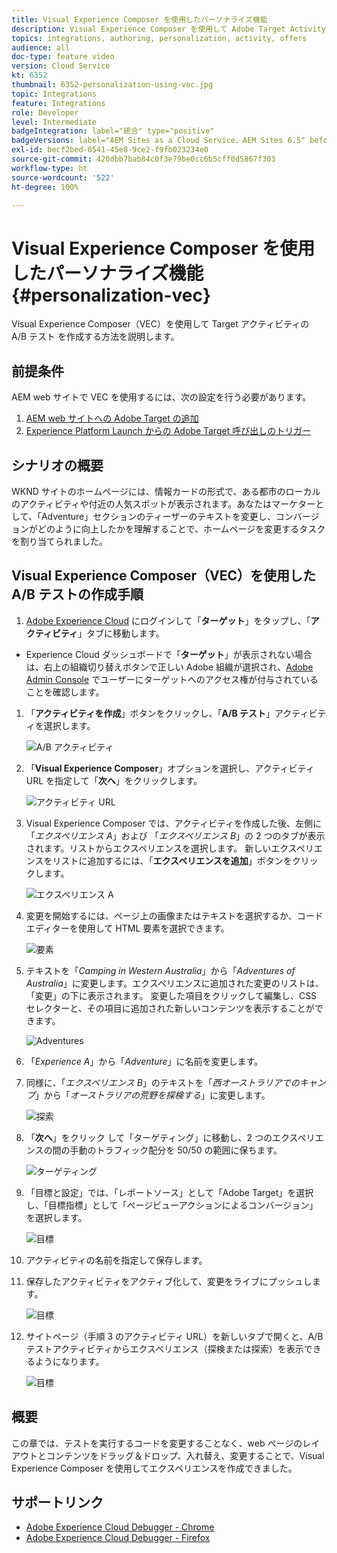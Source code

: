 ```yaml
---
title: Visual Experience Composer を使用したパーソナライズ機能
description: Visual Experience Composer を使用して Adobe Target Activity を作成する方法を説明します。
topics: integrations, authoring, personalization, activity, offers
audience: all
doc-type: feature video
version: Cloud Service
kt: 6352
thumbnail: 6352-personalization-using-vec.jpg
topic: Integrations
feature: Integrations
role: Developer
level: Intermediate
badgeIntegration: label="統合" type="positive"
badgeVersions: label="AEM Sites as a Cloud Service、AEM Sites 6.5" before-title="false"
exl-id: becf2bed-0541-45e8-9ce2-f9fb023234e0
source-git-commit: 420dbb7bab84c0f3e79be0cc6b5cff0d5867f303
workflow-type: ht
source-wordcount: '522'
ht-degree: 100%

---
```


# Visual Experience Composer を使用したパーソナライズ機能 {#personalization-vec}

Visual Experience Composer（VEC）を使用して Target アクティビティの A/B テスト を作成する方法を説明します。

## 前提条件

AEM web サイトで VEC を使用するには、次の設定を行う必要があります。

1. [AEM web サイトへの Adobe Target の追加](./add-target-launch-extension.md)
1. [Experience Platform Launch からの Adobe Target 呼び出しのトリガー](./load-and-fire-target.md)

## シナリオの概要

WKND サイトのホームページには、情報カードの形式で、ある都市のローカルのアクティビティや付近の人気スポットが表示されます。あなたはマーケターとして、「Adventure」セクションのティーザーのテキストを変更し、コンバージョンがどのように向上したかを理解することで、ホームページを変更するタスクを割り当てられました。

## Visual Experience Composer（VEC）を使用した A/B テストの作成手順

1.  [Adobe Experience Cloud](https://experience.adobe.com/) にログインして「__ターゲット__」をタップし、「__アクティビティ__」タブに移動します。

   + Experience Cloud ダッシュボードで「__ターゲット__」が表示されない場合は、右上の組織切り替えボタンで正しい Adobe 組織が選択され、[Adobe Admin Console](https://adminconsole.adobe.com/) でユーザーにターゲットへのアクセス権が付与されていることを確認します。

1. 「**アクティビティを作成**」ボタンをクリックし、「**A/B テスト**」アクティビティを選択します。

   ![A/B アクティビティ](assets/ab-target-activity.png)

1. 「**Visual Experience Composer**」オプションを選択し、アクティビティ URL を指定して「**次へ**」をクリックします。

   ![アクティビティ URL](assets/ab-test-url.png)

1. Visual Experience Composer では、アクティビティを作成した後、左側に「*エクスペリエンス A*」および 「*エクスペリエンス B*」の 2 つのタブが表示されます。リストからエクスペリエンスを選択します。 新しいエクスペリエンスをリストに追加するには、「**エクスペリエンスを追加**」ボタンをクリックします。

   ![エクスペリエンス A](assets/experience.png)

1. 変更を開始するには、ページ上の画像またはテキストを選択するか、コードエディターを使用して HTML 要素を選択できます。

   ![要素](assets/select-element.png)

1. テキストを「*Camping in Western Australia*」から「*Adventures of Australia*」に変更します。エクスペリエンスに追加された変更のリストは、「変更」の下に表示されます。 変更した項目をクリックして編集し、CSS セレクターと、その項目に追加された新しいコンテンツを表示することができます。

   ![Adventures](assets/adventures.png)

1. 「*Experience A*」から「*Adventure*」に名前を変更します。
1. 同様に、「*エクスペリエンス B*」のテキストを「*西オーストラリアでのキャンプ*」から「*オーストラリアの荒野を探検する*」に変更します。

   ![探索](assets/explore.png)

1. 「**次へ**」をクリック して「ターゲティング」に移動し、2 つのエクスペリエンスの間の手動のトラフィック配分を 50/50 の範囲に保ちます。

   ![ターゲティング](assets/targeting.png)

1. 「目標と設定」では、「レポートソース」として「Adobe Target」を選択し、「目標指標」として「ページビューアクションによるコンバージョン」を選択します。

   ![目標](assets/goals.png)

1. アクティビティの名前を指定して保存します。
1. 保存したアクティビティをアクティブ化して、変更をライブにプッシュします。

   ![目標](assets/activate.png)

1. サイトページ（手順 3 のアクティビティ URL）を新しいタブで開くと、A/B テストアクティビティからエクスペリエンス（探検または探索）を表示できるようになります。

   ![目標](assets/publish.png)

## 概要

この章では、テストを実行するコードを変更することなく、web ページのレイアウトとコンテンツをドラッグ＆ドロップ、入れ替え、変更することで、Visual Experience Composer を使用してエクスペリエンスを作成できました。

## サポートリンク

+ [Adobe Experience Cloud Debugger - Chrome](https://chrome.google.com/webstore/detail/adobe-experience-platform/bfnnokhpnncpkdmbokanobigaccjkpob)
+ [Adobe Experience Cloud Debugger - Firefox](https://addons.mozilla.org/en-US/firefox/addon/adobe-experience-platform-dbg/)

